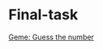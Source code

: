 # Final-task

[Geme: Guess the number](https://github.com/RinaGlin/Final-task/blob/master/gamev2test.py)